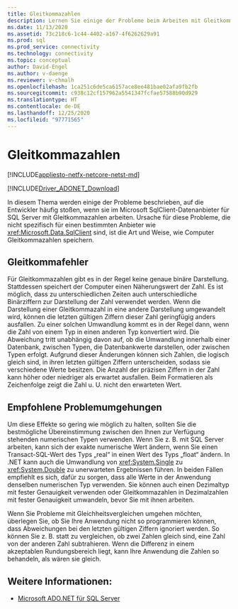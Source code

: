 ```yaml
---
title: Gleitkommazahlen
description: Lernen Sie einige der Probleme beim Arbeiten mit Gleitkommazahlen im Microsoft SqlClient-Datenanbieter für SQL Server kennen.
ms.date: 11/13/2020
ms.assetid: 73c218c6-1c44-4402-a167-4f6262629a91
ms.prod: sql
ms.prod_service: connectivity
ms.technology: connectivity
ms.topic: conceptual
author: David-Engel
ms.author: v-daenge
ms.reviewer: v-chmalh
ms.openlocfilehash: 1ca251c6de5ca6157ace8ee481bae02afa9fb2fb
ms.sourcegitcommit: c938c12cf157962a5541347fcfae57588b90d929
ms.translationtype: HT
ms.contentlocale: de-DE
ms.lasthandoff: 12/25/2020
ms.locfileid: "97771565"
---
```

# <a name="floating-point-numbers"></a>Gleitkommazahlen

[!INCLUDE[appliesto-netfx-netcore-netst-md](../../includes/appliesto-netfx-netcore-netst-md.md)]

[!INCLUDE[Driver_ADONET_Download](../../includes/driver_adonet_download.md)]

In diesem Thema werden einige der Probleme beschrieben, auf die Entwickler häufig stoßen, wenn sie im Microsoft SqlClient-Datenanbieter für SQL Server mit Gleitkommazahlen arbeiten. Ursache für diese Probleme, die nicht spezifisch für einen bestimmten Anbieter wie <xref:Microsoft.Data.SqlClient> sind, ist die Art und Weise, wie Computer Gleitkommazahlen speichern.

## <a name="floating-point-pitfall"></a>Gleitkommafehler

Für Gleitkommazahlen gibt es in der Regel keine genaue binäre Darstellung. Stattdessen speichert der Computer einen Näherungswert der Zahl. Es ist möglich, dass zu unterschiedlichen Zeiten auch unterschiedliche Binärziffern zur Darstellung der Zahl verwendet werden. Wenn die Darstellung einer Gleitkommazahl in eine andere Darstellung umgewandelt wird, können die letzten gültigen Ziffern dieser Zahl geringfügig anders ausfallen. Zu einer solchen Umwandlung kommt es in der Regel dann, wenn die Zahl von einem Typ in einen anderen Typ konvertiert wird. Die Abweichung tritt unabhängig davon auf, ob die Umwandlung innerhalb einer Datenbank, zwischen Typen, die Datenbankwerte darstellen, oder zwischen Typen erfolgt. Aufgrund dieser Änderungen können sich Zahlen, die logisch gleich sind, in ihren letzten gültigen Ziffern unterscheiden, sodass sie verschiedene Werte besitzen. Die Anzahl der präzisen Ziffern in der Zahl kann höher oder niedriger als erwartet ausfallen. Beim Formatieren als Zeichenfolge zeigt die Zahl u. U. nicht den erwarteten Wert.

## <a name="suggested-workarounds"></a>Empfohlene Problemumgehungen

Um diese Effekte so gering wie möglich zu halten, sollten Sie die bestmögliche Übereinstimmung zwischen den Ihnen zur Verfügung stehenden numerischen Typen verwenden. Wenn Sie z. B. mit SQL Server arbeiten, kann sich der exakte numerische Wert ändern, wenn Sie einen Transact-SQL-Wert des Typs „real“ in einen Wert des Typs „float“ ändern. In .NET kann auch die Umwandlung von <xref:System.Single> zu <xref:System.Double> zu unerwarteten Ergebnissen führen. In beiden Fällen empfiehlt es sich, dafür zu sorgen, dass alle Werte in der Anwendung denselben numerischen Typ verwenden. Sie können auch einen Dezimaltyp mit fester Genauigkeit verwenden oder Gleitkommazahlen in Dezimalzahlen mit fester Genauigkeit umwandeln, bevor Sie mit ihnen arbeiten.

Wenn Sie Probleme mit Gleichheitsvergleichen umgehen möchten, überlegen Sie, ob Sie Ihre Anwendung nicht so programmieren können, dass Abweichungen bei den letzten gültigen Ziffern ignoriert werden. So können Sie z. B. statt zu vergleichen, ob zwei Zahlen gleich sind, eine Zahl von der anderen Zahl subtrahieren. Wenn die Differenz in einem akzeptablen Rundungsbereich liegt, kann Ihre Anwendung die Zahlen so behandeln, als wären sie gleich.

## <a name="see-also"></a>Weitere Informationen:

- [Microsoft ADO.NET für SQL Server](microsoft-ado-net-sql-server.md)
